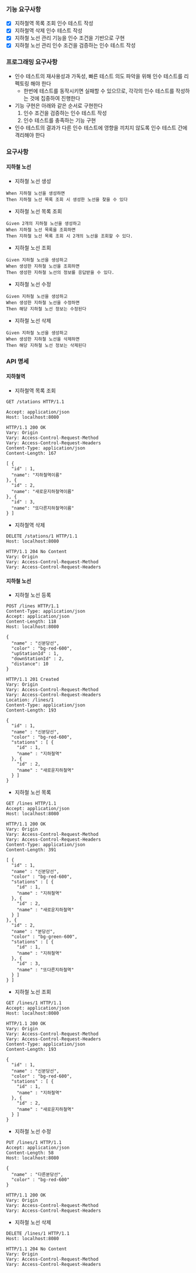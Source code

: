 ### 기능 요구사항

* [x] 지하철역 목록 조회 인수 테스트 작성
* [x] 지하철역 삭제 인수 테스트 작성
* [x] 지하철 노선 관리 기능을 인수 조건을 기반으로 구현
* [x] 지하철 노선 관리 인수 조건을 검증하는 인수 테스트 작성

### 프로그래밍 요구사항

* 인수 테스트의 재사용성과 가독성, 빠른 테스트 의도 파악을 위해 인수 테스트를 리펙토링 해야 한다
  * 한번에 테스트를 동작시키면 실패할 수 있으므로, 각각의 인수 테스트를 작성하는 것에 집중하여 진행한다
* 기능 구현은 아래와 같은 순서로 구현한다
  1. 인수 조건을 검증하는 인수 테스트 작성
  2. 인수 테스트를 충족하는 기능 구현
* 인수 테스트의 결과가 다른 인수 테스트에 영향을 끼치지 않도록 인수 테스트 간에 격리해야 한다

### 요구사항

#### 지하철 노선

* 지하철 노선 생성

```
When 지하철 노선을 생성하면
Then 지하철 노선 목록 조회 시 생성한 노선을 찾을 수 있다
```

* 지하철 노선 목록 조회

```
Given 2개의 지하철 노선을 생성하고
When 지하철 노선 목록을 조회하면
Then 지하철 노선 목록 조회 시 2개의 노선을 조회할 수 있다.
```

* 지하철 노선 조회

```
Given 지하철 노선을 생성하고
When 생성한 지하철 노선을 조회하면
Then 생성한 지하철 노선의 정보를 응답받을 수 있다.
```

* 지하철 노선 수정

```
Given 지하철 노선을 생성하고
When 생성한 지하철 노선을 수정하면
Then 해당 지하철 노선 정보는 수정된다
```

* 지하철 노선 삭제

```
Given 지하철 노선을 생성하고
When 생성한 지하철 노선을 삭제하면
Then 해당 지하철 노선 정보는 삭제된다
```

### API 명세

#### 지하철역

* 지하철역 목록 조회

```http request
GET /stations HTTP/1.1

Accept: application/json
Host: localhost:8080
```

```http response
HTTP/1.1 200 OK
Vary: Origin
Vary: Access-Control-Request-Method
Vary: Access-Control-Request-Headers
Content-Type: application/json
Content-Length: 167

[ {
  "id" : 1,
  "name": "지하철역이름"
}, {
  "id" : 2,
  "name": "새로운지하철역이름"
}, {
  "id" : 3,
  "name": "또다른지하철역이름"
} ]
```

* 지하철역 삭제

```http request
DELETE /stations/1 HTTP/1.1
Host: localhost:8080
```

```http response
HTTP/1.1 204 No Content
Vary: Origin
Vary: Access-Control-Request-Method
Vary: Access-Control-Request-Headers
```

#### 지하철 노선

* 지하철 노선 등록

```http request
POST /lines HTTP/1.1
Content-Type: application/json
Accept: application/json
Content-Length: 118
Host: localhost:8080

{
  "name" : "신분당선",
  "color" : "bg-red-600",
  "upStationId" : 1,
  "downStationId" : 2,
  "distance": 10
}
```

```http response
HTTP/1.1 201 Created
Vary: Origin
Vary: Access-Control-Request-Method
Vary: Access-Control-Request-Headers
Location: /lines/1
Content-Type: application/json
Content-Length: 193

{
  "id" : 1,
  "name" : "신분당선",
  "color" : "bg-red-600",
  "stations" : [ {
    "id" : 1,
    "name" : "지하철역"
  }, {
    "id" : 2,
    "name" : "새로운지하철역"
  } ]
}
```

* 지하철 노선 목록

```http request
GET /lines HTTP/1.1
Accept: application/json
Host: localhost:8080
```

```http response
HTTP/1.1 200 OK
Vary: Origin
Vary: Access-Control-Request-Method
Vary: Access-Control-Request-Headers
Content-Type: application/json
Content-Length: 391

[ {
  "id" : 1,
  "name" : "신분당선",
  "color" : "bg-red-600",
  "stations" : [ {
    "id" : 1,
    "name" : "지하철역"
  }, {
    "id" : 2,
    "name" : "새로운지하철역"
  } ]
}, {
  "id" : 2,
  "name" : "분당선",
  "color" : "bg-green-600",
  "stations" : [ {
    "id" : 1,
    "name" : "지하철역"
  }, {
    "id" : 3,
    "name" : "또다른지하철역"
  } ]
} ]
```

* 지하철 노선 조회

```http request
GET /lines/1 HTTP/1.1
Accept: application/json
Host: localhost:8080
```

```http response
HTTP/1.1 200 OK
Vary: Origin
Vary: Access-Control-Request-Method
Vary: Access-Control-Request-Headers
Content-Type: application/json
Content-Length: 193

{
  "id" : 1,
  "name" : "신분당선",
  "color" : "bg-red-600",
  "stations" : [ {
    "id" : 1,
    "name" : "지하철역"
  }, {
    "id" : 2,
    "name" : "새로운지하철역"
  } ]
}
```

* 지하철 노선 수정

```http request
PUT /lines/1 HTTP/1.1
Accept: application/json
Content-Length: 58
Host: localhost:8080

{
  "name" : "다른분당선",
  "color" : "bg-red-600"
}
```

```http response
HTTP/1.1 200 OK
Vary: Origin
Vary: Access-Control-Request-Method
Vary: Access-Control-Request-Headers
```

* 지하철 노선 삭제

```http request
DELETE /lines/1 HTTP/1.1
Host: localhost:8080
```

```http response
HTTP/1.1 204 No Content
Vary: Origin
Vary: Access-Control-Request-Method
Vary: Access-Control-Request-Headers
```
